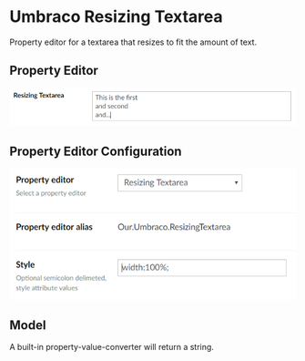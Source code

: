 # Umbraco Resizing Textarea
Property editor for a textarea that resizes to fit the amount of text.

## Property Editor

![Property Editor Example](docs/PropertyEditor.png)
    

## Property Editor Configuration

![Property Editor Configuration Example](docs/PropertyEditorConfiguration.png)

## Model

A built-in property-value-converter will return a string.
